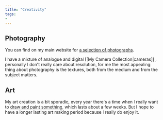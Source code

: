 ```yaml
---
title: "Creativity"
tags: 
- 
---
```


## Photography

You can find on my main website for [a selection of photographs](https://cniu.art/photography).

I have a mixture of analogue and digital [[My Camera Collection|cameras]] , personally I don't really care about resolution, for me the most appealing thing about photography is the textures, both from the medium and from the subject matters.

## Art

My art creation is a bit sporadic, every year there's a time when I really want to [draw and paint something](https://cniu.art/art), which lasts about a few weeks. But I hope to have a longer lasting art making period because I really do enjoy it.
